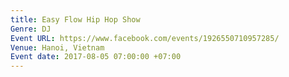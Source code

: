 ```yaml
---
title: Easy Flow Hip Hop Show
Genre: DJ
Event URL: https://www.facebook.com/events/1926550710957285/
Venue: Hanoi, Vietnam
Event date: 2017-08-05 07:00:00 +07:00
---
```


